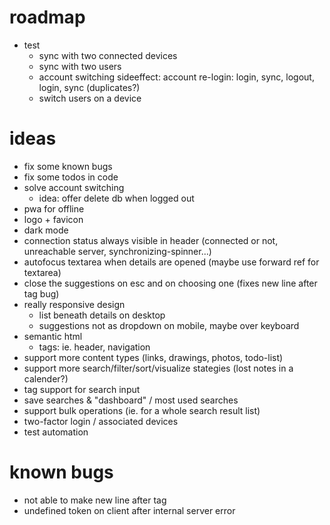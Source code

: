 # roadmap

- test
  - sync with two connected devices
  - sync with two users
  - account switching sideeffect: account re-login: login, sync, logout, login, sync (duplicates?)
  - switch users on a device

# ideas

- fix some known bugs
- fix some todos in code
- solve account switching
  - idea: offer delete db when logged out
- pwa for offline
- logo + favicon
- dark mode
- connection status always visible in header (connected or not, unreachable server, synchronizing-spinner...)
- autofocus textarea when details are opened (maybe use forward ref for textarea)
- close the suggestions on esc and on choosing one (fixes new line after tag bug)
- really responsive design
  - list beneath details on desktop
  - suggestions not as dropdown on mobile, maybe over keyboard
- semantic html
  - tags: ie. header, navigation
- support more content types (links, drawings, photos, todo-list)
- support more search/filter/sort/visualize stategies (lost notes in a calender?)
- tag support for search input
- save searches & "dashboard" / most used searches
- support bulk operations (ie. for a whole search result list)
- two-factor login / associated devices
- test automation

# known bugs

- not able to make new line after tag
- undefined token on client after internal server error
